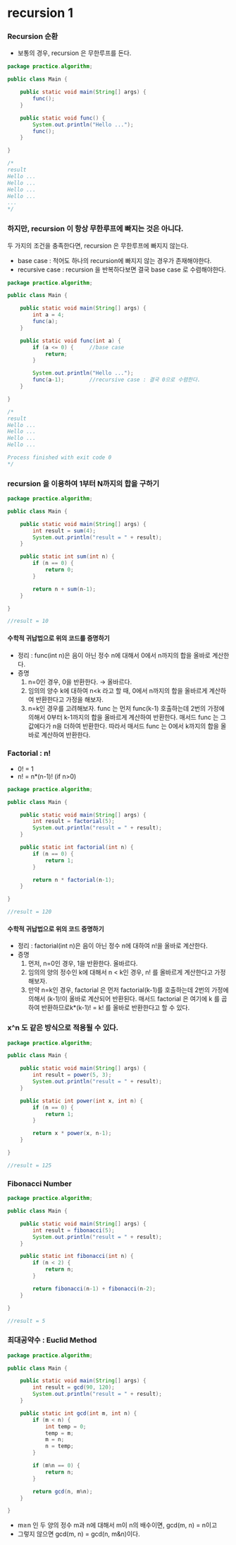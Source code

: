 # recursion 1

### Recursion 순환

* 보통의 경우, recursion 은 무한루프를 돈다.

```java
package practice.algorithm;

public class Main {

    public static void main(String[] args) {
        func();
    }

    public static void func() {
        System.out.println("Hello ...");
        func();
    }

}

/*
result
Hello ...
Hello ...
Hello ...
Hello ...
...
*/
```

### 하지만, recursion 이 항상 무한루프에 빠지는 것은 아니다.

두 가지의 조건을 충족한다면, recursion 은 무한루프에 빠지지 않는다.

* base case : 적어도 하나의 recursion에 빠지지 않는 경우가 존재해야한다.
* recursive case : recursion 을 반복하다보면 결국 base case 로 수렴해야한다.

```java
package practice.algorithm;

public class Main {

    public static void main(String[] args) {
        int a = 4;
        func(a);
    }

    public static void func(int a) {
        if (a <= 0) {     //base case
            return;
        }

        System.out.println("Hello ...");
        func(a-1);        //recursive case : 결국 0으로 수렴한다. 
    }

}

/*
result
Hello ...
Hello ...
Hello ...
Hello ...

Process finished with exit code 0
*/
```

### recursion 을 이용하여 1부터 N까지의 합을 구하기

```java
package practice.algorithm;

public class Main {

    public static void main(String[] args) {
        int result = sum(4);
        System.out.println("result = " + result);
    }

    public static int sum(int n) {
        if (n == 0) {
            return 0;
        }

        return n + sum(n-1);
    }

}

//result = 10
```

#### 수학적 귀납법으로 위의 코드를 증명하기

* 정리 : func(int n)은 음이 아닌 정수 n에 대해서 0에서 n까지의 합을 올바로 계산한다.
* 증명
  1. n=0인 경우, 0을 반환한다. → 올바르다.
  2. 임의의 양수 k에 대하여 n\<k 라고 할 때, 0에서 n까지의 합을 올바르게 계산하여 반환한다고 가정을 해보자.
  3. n=k인 경우를 고려해보자. func 는 먼저 func(k-1) 호출하는데 2번의 가정에 의해서 0부터 k-1까지의 합을 올바르게 계산하여 반환한다. 매서드 func 는 그 값에다가 n을 더하여 반환한다. 따라서 매서드 func 는 0에서 k까지의 합을 올바로 계산하여 반환한다.

### Factorial : n!

* 0! = 1
* n! = n\*(n-1)! (if n>0)

```java
package practice.algorithm;

public class Main {

    public static void main(String[] args) {
        int result = factorial(5);
        System.out.println("result = " + result);
    }

    public static int factorial(int n) {
        if (n == 0) {
            return 1;
        }

        return n * factorial(n-1);
    }

}

//result = 120
```

#### 수학적 귀납법으로 위의 코드 증명하기

* 정리 : factorial(int n)은 음이 아닌 정수 n에 대하여 n!을 올바로 계산한다.
* 증명
  1. 먼저, n=0인 경우, 1을 반환한다. 올바르다.
  2. 임의의 양의 정수인 k에 대해서 n < k인 경우, n! 를 올바르게 계산한다고 가정해보자.
  3. 만약 n=k인 경우, factorial 은 먼저 factorial(k-1)를 호출하는데 2번의 가정에 의해서 (k-1)!이 올바로 계산되어 반환된다. 매서드 factorial 은 여기에 k 를 곱하여 반환하므로k\*(k-1)! = k! 를 올바로 반환한다고 할 수 있다.

### x^n 도 같은 방식으로 적용될 수 있다.

```java
package practice.algorithm;

public class Main {

    public static void main(String[] args) {
        int result = power(5, 3);
        System.out.println("result = " + result);
    }

    public static int power(int x, int n) {
        if (n == 0) {
            return 1;
        }

        return x * power(x, n-1);
    }

}

//result = 125
```

### Fibonacci Number

```java
package practice.algorithm;

public class Main {

    public static void main(String[] args) {
        int result = fibonacci(5);
        System.out.println("result = " + result);
    }

    public static int fibonacci(int n) {
        if (n < 2) {
            return n;
        }

        return fibonacci(n-1) + fibonacci(n-2);
    }

}

//result = 5
```

### 최대공약수 : Euclid Method

```java
package practice.algorithm;

public class Main {

    public static void main(String[] args) {
        int result = gcd(90, 120);
        System.out.println("result = " + result);
    }

    public static int gcd(int m, int n) {
        if (m < n) {
            int temp = 0;
            temp = m;
            m = n;
            n = temp;
        }

        if (m%n == 0) {
            return n;
        }

        return gcd(n, m%n);
    }

}
```

* m≥n 인 두 양의 정수 m과 n에 대해서 m이 n의 배수이면, gcd(m, n) = n이고
* 그렇지 않으면 gcd(m, n) = gcd(n, m\&n)이다.
